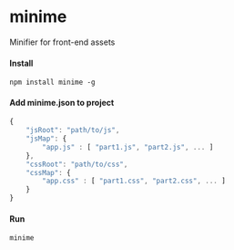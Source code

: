 # minime
Minifier for front-end assets

#### Install
```shell
npm install minime -g
```

#### Add minime.json to project
```javascript
{
    "jsRoot": "path/to/js",
    "jsMap": {
        "app.js" : [ "part1.js", "part2.js", ... ]
    },
    "cssRoot": "path/to/css",
    "cssMap": {
        "app.css" : [ "part1.css", "part2.css", ... ]
    }
}
```

#### Run 
```shell
minime
```
